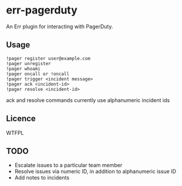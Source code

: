 err-pagerduty
============

An Err plugin for interacting with PagerDuty.

Usage
-----

```
!pager register user@example.com
!pager unregister
!pager whoami
!pager oncall or !oncall
!pager trigger <incident message>
!pager ack <incident-id>
!pager resolve <incident-id>
```
ack and resolve commands currently use alphanumeric incident ids

Licence
-------

WTFPL

TODO
----

* Escalate issues to a particular team member
* Resolve issues via numeric ID, in addition to alphanumeric issue ID
* Add notes to incidents
